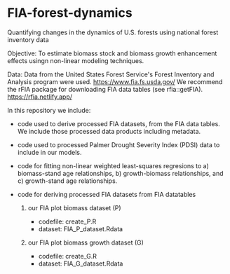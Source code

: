 # FIA-forest-dynamics

Quantifying changes in the dynamics of U.S. forests using national forest inventory data

Objective:  To estimate biomass stock and biomass growth enhancement effects usingn non-linear modeling techniques. 

Data:  Data from the United States Forest Service's Forest Inventory and Analysis program were used. https://www.fia.fs.usda.gov/
We recommend the rFIA package for downloading FIA data tables (see rfia::getFIA).  https://rfia.netlify.app/ 

In this repository we include: 
* code used to derive processed FIA datasets, from the FIA data tables.  We include those processed data products including metadata.
* code used to processed Palmer Drought Severity Index (PDSI) data to include in our models.
* code for fitting non-linear weighted least-squares regresions to a) biomass-stand age relationships, b) growth-biomass relationships, and c) growth-stand age relationships.

* code for deriving processed FIA datasets from FIA datatables
    1.  our FIA plot biomass dataset (P)
        - codefile: create_P.R
        - dataset: FIA_P_dataset.Rdata
    
    2. our FIA plot biomass growth dataset (G)
        - codefile: create_G.R
        - dataset: FIA_G_dataset.Rdata
